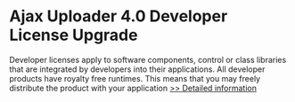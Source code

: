 # Ajax Uploader 4.0 Developer License Upgrade
Developer licenses apply to software components, control or class libraries that are integrated by developers into their applications. All developer products have royalty free runtimes. This means that you may freely distribute the product with your application
[>> Detailed information](https://secure.shareit.com/shareit/product.html?productid=300748489&affiliateid=200057808)